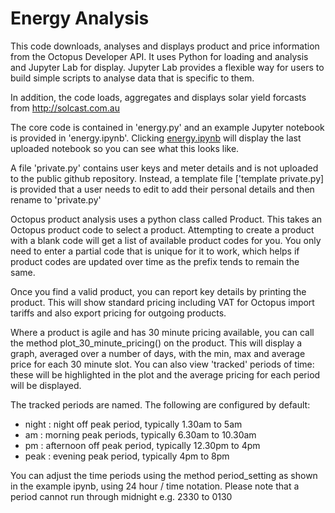 # Energy Analysis
This code downloads, analyses and displays product and price information from the Octopus Developer API. It uses Python for loading and analysis and Jupyter Lab for display. Jupyter Lab provides a flexible way for
users to build simple scripts to analyse data that is specific to them.

In addition, the code loads, aggregates and displays solar yield forcasts from http://solcast.com.au

The core code is contained in 'energy.py' and an example Jupyter notebook is provided in 'energy.ipynb'. Clicking [energy.ipynb](energy.ipynb) will display the last uploaded notebook so you can see what this looks like.

A file 'private.py' contains user keys and meter details and is not uploaded to the public github repository.
Instead, a template file ['template private.py] is provided that a user needs to edit to add their personal details and then rename to 'private.py'

Octopus product analysis uses a python class called Product. This takes an Octopus product code to select a product. Attempting to create a product with a blank code will get a list of
available product codes for you. You only need to enter a partial code that is unique for it to work, which helps if product codes are updated over time as the prefix tends to remain the same.

Once you find a valid product, you can report key details by printing the product. This will show standard pricing including VAT for Octopus import tariffs and also export pricing for outgoing products.

Where a product is agile and has 30 minute pricing available, you can call the method plot_30_minute_pricing() on the product. This will display a graph, averaged over a number of days, with the min,
max and average price for each 30 minute slot. You can also view 'tracked' periods of time: these will be highlighted in the plot and the average pricing for each period will be displayed.

The tracked periods are named. The following are configured by default:

* night  : night off peak period, typically 1.30am to 5am
* am     : morning peak periods, typically 6.30am to 10.30am
* pm     : afternoon off peak period, typically 12.30pm to 4pm
* peak   : evening peak period, typically 4pm to 8pm

You can adjust the time periods using the method period_setting as shown in the example ipynb, using 24 hour / time notation. Please note that a period cannot run through midnight e.g. 2330 to 0130

